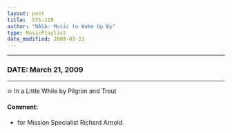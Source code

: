 ```yaml
---
layout: post
title:  STS-119
author: "NASA: Music to Wake Up By"
type: MusicPlaylist
date_modified: 2009-03-21
---
```


----
### DATE: March 21, 2009
----
✫ In a Little While by Pilgrim and Trout

#### Comment:
* for Mission Specialist Richard Arnold.
